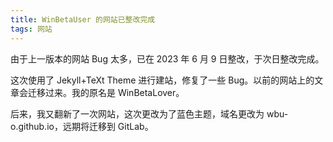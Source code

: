 ```yaml
---
title: WinBetaUser 的网站已整改完成
tags: 网站
---
```


由于上一版本的网站 Bug 太多，已在 2023 年 6 月 9 日整改，于次日整改完成。<br>
<!--more-->
这次使用了 Jekyll+TeXt Theme 进行建站，修复了一些 Bug。以前的网站上的文章会迁移过来。我的原名是 WinBetaLover。

后来，我又翻新了一次网站，这次更改为了蓝色主题，域名更改为 wbu-o.github.io，远期将迁移到 GitLab。
